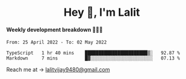 <h1 align="center">Hey 👋, I'm Lalit</h1>

#### Weekly development breakdown 👨🏻‍💻
<!--START_SECTION:waka-->

```text
From: 25 April 2022 - To: 02 May 2022

TypeScript   1 hr 40 mins    ███████████████████████▒░   92.87 %
Markdown     7 mins          █▓░░░░░░░░░░░░░░░░░░░░░░░   07.13 %
```

<!--END_SECTION:waka-->

Reach me at → lalitvijay9480@gmail.com
